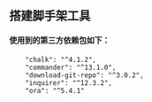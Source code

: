 ## 搭建脚手架工具

#### 使用到的第三方依赖包如下：

```
    "chalk": "^4.1.2",
    "commander": "^13.1.0",
    "download-git-repo": "^3.0.2",
    "inquirer": "^12.3.2",
    "ora": "^5.4.1"
```
